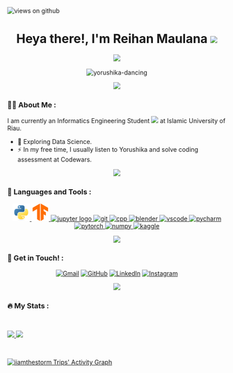 <p align="left"> 
  <img src="https://komarev.com/ghpvc/?username=iiamthestorm&label=Views&color=brightgreen&style=flat-square" alt="views on github" />
</p>

<h1 align="center">Heya there!, I'm Reihan Maulana <img src="https://media.giphy.com/media/hvRJCLFzcasrR4ia7z/giphy.gif" width="35"></h1>

<p align="center">
  <a href="https://github.com/DenverCoder1/readme-typing-svg"><img src="https://readme-typing-svg.herokuapp.com?lines=Computer+Science+Student;DS%20|%20AI%20|%20ML%20Enthusiast;Always%20learning%20new%20things&center=true&width=500&height=50"></a>
</p>

<p align="center">
  <img src="https://user-images.githubusercontent.com/44041900/169699343-85af3ae3-d078-4415-b104-943cd4e1858c.gif" alt="yorushika-dancing" />
</p>

<p align="center">
  <img src="https://user-images.githubusercontent.com/73097560/115834477-dbab4500-a447-11eb-908a-139a6edaec5c.gif"> 
<br>

### :man_technologist: About Me :  
I am currently an Informatics Engineering Student <img src="https://media.giphy.com/media/WUlplcMpOCEmTGBtBW/giphy.gif" width="30"> at Islamic University of Riau.
- :telescope: Exploring Data Science.
- :zap: In my free time, I usually listen to Yorushika and solve coding assessment at Codewars.

<p align="center">
  <img src="https://user-images.githubusercontent.com/73097560/115834477-dbab4500-a447-11eb-908a-139a6edaec5c.gif"> 
<br>

### 🧰 Languages and Tools :
<p align="center"> 
  <a href="https://www.python.org" target="_blank"> 
    <img src="https://raw.githubusercontent.com/devicons/devicon/master/icons/python/python-original.svg" alt="python" width="40" height="40"/> 
  </a>  
  <a href="https://www.tensorflow.org/" target="_blank"> 
    <img src="https://raw.githubusercontent.com/devicons/devicon/master/icons/tensorflow/tensorflow-original.svg" alt="tensorflow" width="40" height="40"/> 
  </a> 
  <a href="https://jupyter.org/" target="_blank"> 
    <img src="https://cdn.jsdelivr.net/gh/devicons/devicon/icons/jupyter/jupyter-original-wordmark.svg" alt="jupyter logo" width="40" height="40"/> 
  </a> 
  <a href="https://git-scm.com/" target="_blank"> 
    <img src="https://www.vectorlogo.zone/logos/git-scm/git-scm-icon.svg" alt="git" width="40" height="40"/> 
  </a>
  <a href="https://isocpp.org/" target="_blank"> 
    <img src="https://cdn.jsdelivr.net/gh/devicons/devicon/icons/cplusplus/cplusplus-original.svg" alt="cpp" width="40" height="40"/> 
  </a>
  <a href="https://www.blender.org/" target="_blank"> 
    <img src="https://cdn.jsdelivr.net/gh/devicons/devicon/icons/blender/blender-original.svg" alt="blender" width="40" height="40"/> 
  </a>
  <a href="https://code.visualstudio.com/" target="_blank"> 
    <img src="https://cdn.jsdelivr.net/gh/devicons/devicon/icons/vscode/vscode-original.svg" alt="vscode" width="40" height="40"/> 
  </a>
  <a href="https://www.jetbrains.com/pycharm/" target="_blank"> 
    <img src="https://cdn.jsdelivr.net/gh/devicons/devicon/icons/pycharm/pycharm-original.svg" alt="pycharm" width="40" height="40"/> 
  </a>
  <a href="https://pytorch.org/" target="_blank"> 
    <img src="https://cdn.jsdelivr.net/gh/devicons/devicon/icons/pytorch/pytorch-original.svg" alt="pytorch" width="40" height="40"/> 
  </a>
  <a href="https://numpy.org/" target="_blank"> 
    <img src="https://cdn.jsdelivr.net/gh/devicons/devicon/icons/numpy/numpy-original.svg" alt="numpy" width="40" height="40"/> 
  </a>
  <a href="https://www.kaggle.com/" target="_blank"> 
    <img src="https://cdn.jsdelivr.net/gh/devicons/devicon/icons/kaggle/kaggle-original.svg" alt="kaggle" width="40" height="40"/> 
  </a>
</p>

<p align="center">
  <img src="https://user-images.githubusercontent.com/73097560/115834477-dbab4500-a447-11eb-908a-139a6edaec5c.gif"> 
<br>
  
### 🙋‍ Get in Touch! :
<p align="center">
	<a href="mailto:candida.reimaul2801@gmail.com"><img src="https://img.icons8.com/bubbles/50/000000/gmail.png" alt="Gmail"/></a>
	<a href="https://github.com/iiamthestorm"><img src="https://img.icons8.com/bubbles/50/000000/github.png" alt="GitHub"/></a>
	<a href="https://linkedin.com/in/reii"><img src="https://img.icons8.com/bubbles/50/000000/linkedin.png" alt="LinkedIn"/></a>
	<a href="https://instagram.com/reifpdl"><img src="https://img.icons8.com/bubbles/50/000000/instagram.png" alt="Instagram"/></a>
</p>

<!-- <p align="center">
<a href="https://www.linkedin.com/in/reii" target="blank"><img align="center" src="https://img.shields.io/badge/reii-0077B5?style=for-the-badge&logo=linkedin&logoColor=white" /></a> &nbsp;&nbsp;&nbsp;  <a href="mailto:reimaul2801@gmail.com" target="blank"><img align="center" src="https://img.shields.io/badge/reimaul2801@gmail.com-D14836?style=for-the-badge&logo=gmail&logoColor=white" /></a> &nbsp;&nbsp;&nbsp;  <a href="https://twitter.com/rei28m" target="blank"><img align="center" src="https://img.shields.io/badge/-Twitter-1DA1F2?style=for-the-badge&logo=Twitter&logoColor=white"></img></a>
</p> -->

<!-- <p>
<div align="center">
  <img src="https://img.shields.io/badge/-Tensorflow-c58545?style=for-the-badge&logo=tensorflow&logoColor=c58545&labelColor=282828">
  <img src="https://img.shields.io/badge/-Python-98b982?style=for-the-badge&logo=python&logoColor=98b982&labelColor=282828">
</div>
</p> -->

<p align="center">
  <img src="https://user-images.githubusercontent.com/73097560/115834477-dbab4500-a447-11eb-908a-139a6edaec5c.gif"> 
<br>

### :fire: My Stats :

<br/>
<p align="left">
  <a href="https://iiamthestorm.dev/">
  <img width="49.5%" src="https://github-readme-stats.vercel.app/api?username=iiamthestorm&show_icons=true&theme=gruvbox&hide_border=true" />
    <img width="49.5%" src="https://github-readme-streak-stats.herokuapp.com/?user=iiamthestorm&theme=gruvbox&hide_border=true" />
  </a>
</p>
<br>

[![iiamthestorm Trips' Activity Graph](https://activity-graph.herokuapp.com/graph?username=iiamthestorm&custom_title=iiamthestorm%20Trips's%20Contribution%20Graph&theme=gruvbox&bg_color=282828&hide_border=true&line=d1a01f&point=c58545)](https://iiamthestorm.dev)
